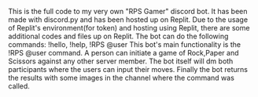 This is the full code to my very own "RPS Gamer" discord bot.
It has been made with discord.py and has been hosted up on Replit.
Due to the usage of Replit's environment(for token) and hosting using Replit, there are some additional codes and files up on Replit.
The bot can do the following commands: !hello, !help, !RPS @user
This bot's main functionality is the !RPS @user command. A person can initiate a game of Rock,Paper and Scissors against any other server member. The bot itself will dm both participants where the users can input their moves. Finally the bot returns the results with some images in the channel where the command was called.

